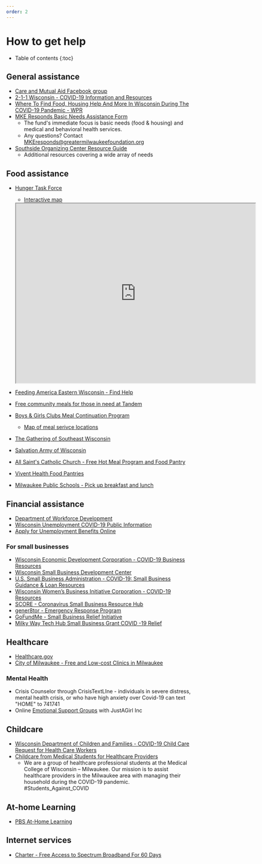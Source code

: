 ```yaml
---
order: 2
---
```


# How to get help

* Table of contents
{:toc}



## General assistance

* [Care and Mutual Aid Facebook group](https://www.facebook.com/Milwaukee-Community-Care-and-Mutual-Aid-100810858225006/)
* [2-1-1 Wisconsin - COVID-19 Information and Resources](https://211wisconsin.communityos.org/coronavirus)
* [Where To Find Food, Housing Help And More In Wisconsin During The COVID-19 Pandemic - WPR](https://www.wpr.org/where-find-food-housing-help-and-more-wisconsin-during-covid-19-pandemic)
* [MKE Responds Basic Needs Assistance Form](https://t.co/R5f4KZzbPp?amp=1)
  - The fund's immediate focus is basic needs (food & housing) and medical and behavioral health services. 
  - Any questions? Contact MKEresponds@greatermilwaukeefoundation.org
* [Southside Organizing Center Resource Guide](https://socmilwaukee.org/index/coronavirus-info)
  - Additional resources covering a wide array of needs

## Food assistance

* [Hunger Task Force](https://www.hungertaskforce.org/what-we-do/get-help-now-covid-19/)
  * [Interactive map](https://www.google.com/maps/d/u/0/viewer?mid=1ZZJSmpJNj4dVUszEuHnX3-w5vjj_bhAB&ll=43.05231163077368%2C-87.90688322141955&z=12)
  <iframe src="https://www.google.com/maps/d/embed?mid=1ZZJSmpJNj4dVUszEuHnX3-w5vjj_bhAB" width="640" height="480"></iframe>
  
* [Feeding America Eastern Wisconsin - Find Help](https://feedingamericawi.org/how-feeding-america-eastern-wisconsin-is-responding-to-the-coronavirus/#Find_Help)
* [Free community meals for those in need at Tandem](https://www.facebook.com/tandemmke/)
* [Boys & Girls Clubs Meal Continuation Program](https://www.bgcmilwaukee.org/meal-continuation-program/)
  * [Map of meal serivce locations](https://www.google.com/maps/d/u/0/viewer?mid=146yaM6fFlXIqzlQdVg9yrNtxDA8dJuhm&ll=43.0497510116405,-87.94089702082476&z=11)
* [The Gathering of Southeast Wisconsin](http://www.thegatheringwis.org/blog//meal-program-happenings)
* [Salvation Army of Wisconsin](http://www.salvationarmywi.org/wum/news/responding-to-the-coronavirus-keeping-our-communities-safe)
* [All Saint's Catholic Church - Free Hot Meal Program and Food Pantry ](https://allsaintsmke.org/outreach-ministries/)
* [Vivent Health Food Pantries](https://viventhealth.org/coronavirus/)
* [Milwaukee Public Schools - Pick up breakfast and lunch](https://mps.milwaukee.k12.wi.us/News/MPS-offers-packaged-meals-for-students-during-school-closure.htm)

## Financial assistance

* [Department of Workforce Development](https://dwd.wisconsin.gov/covid19/)
* [Wisconsin Unemployment COVID-19 Public Information](https://dwd.wisconsin.gov/covid19/public/ui.htm)
* [Apply for Unemployment Benefits Online](https://dwd.wisconsin.gov/uiben/apply/)

### For small businesses

* [Wisconsin Economic Development Corporation - COVID-19 Business Resources](https://wedc.org/programs-and-resources/covid-19-response/)
* [Wisconsin Small Business Development Center](https://wisconsinsbdc.org/services/covid-19/)
* [U.S. Small Business Administration - COVID-19: Small Business Guidance & Loan Resources](https://www.sba.gov/page/coronavirus-covid-19-small-business-guidance-loan-resources)
* [Wisconsin Women’s Business Initiative Corporation - COVID-19 Resources](https://www.wwbic.com/covid-19-resources/)
* [SCORE - Coronavirus Small Business Resource Hub](https://www.score.org/coronavirus)
* [gener8tor - Emergency Response Program](https://www.gener8tor.com/emergency-response-program)
* [GoFundMe - Small Business Relief Initiative](https://www.gofundme.com/small-business-relief-fundraisers)
* [Milky Way Tech Hub Small Business Grant COVID -19 Relief](https://docs.google.com/forms/d/e/1FAIpQLScAbYruE8qGs24plI-6S72lp4Eem_RpmY1Nx19kzX4g7gfulQ/viewform)

## Healthcare

* [Healthcare.gov](https://www.healthcare.gov/)
* [City of Milwaukee - Free and Low-cost Clinics in Milwaukee](https://city.milwaukee.gov/health/medassist/health/free-and-Lowcost-Clinics-in-Milwaukee)

### Mental Health

* Crisis Counselor through CrisisTextLIne - individuals in severe distress, mental health crisis, or who have high anxiety over Covid-19 can text "HOME" to 741741
* Online [Emotional Support Groups](https://forms.gle/JgvQ7BdV4N5wgmpw8) with JustAGirl Inc

## Childcare

* [Wisconsin Department of Children and Families - COVID-19 Child Care Request for Health Care Workers ](https://childcarefinder.wisconsin.gov/EmergencyRequest.aspx)
* [Childcare from Medical Students for Healthcare Providers](http://milwcovidsitter.com)
  - We are a group of healthcare professional students at the Medical College of Wisconsin – Milwaukee. Our mission is to assist healthcare providers in the Milwaukee area with managing their household during the COVID-19 pandemic. #Students_Against_COVID

## At-home Learning

* [PBS At-Home Learning](https://pbswisconsin.org/at-home-learning/)

## Internet services

* [Charter - Free Access to Spectrum Broadband For 60 Days](https://corporate.charter.com/newsroom/charter-to-offer-free-access-to-spectrum-broadband-and-wifi-for-60-days-for-new-K12-and-college-student-households-and-more)
